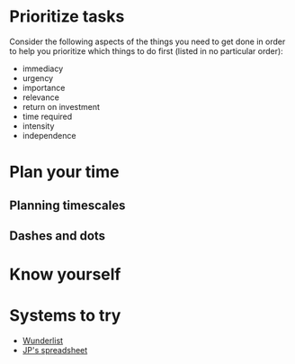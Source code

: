 # Prioritize tasks

Consider the following aspects of the things you need to get done in order to help you prioritize which things to do first (listed in no particular order):
- immediacy
- urgency
- importance
- relevance
- return on investment
- time required
- intensity
- independence

# Plan your time

## Planning timescales
## Dashes and dots

# Know yourself

# Systems to try
- [Wunderlist](http://wunderlist.com/)
- [JP's spreadsheet](https://dl.dropboxusercontent.com/u/40277704/ToDo_Template.xlsx)
